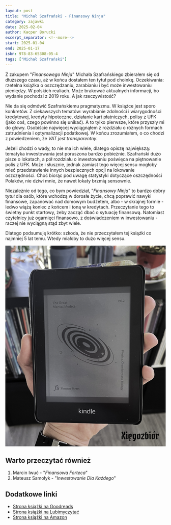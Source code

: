 ```yaml
---
layout: post
title: "Michał Szafrański - Finansowy Ninja"
category: zajawki
date: 2025-02-04
author: Kacper Borucki
excerpt_separator: <!--more-->
start: 2025-01-04
end: 2025-01-17
isbn: 978-83-65308-05-4
tags: ["Michał Szafrański"]
---
```


Z zakupem "*Finansowego Ninja*" Michała Szafrańskiego zbierałem się od dłuższego czasu, aż w końcu dostałem ten tytuł pod choinkę. Oczekiwania: rzetelna książka o oszczędzaniu, zarabianiu i być może inwestowaniu pieniędzy. W polskich realiach. Może brakować aktualnych informacji, bo wydanie pochodzi z 2019 roku. A jak rzeczywistość?

<!--more-->

Nie da się odmówić Szafrańskiemu pragmatyzmu. W książce jest sporo konkretów. Z ciekawszych tematów: wyrabianie zdolności i wiarygodności kredytowej, kredyty hipoteczne, działanie kart płatniczych, polisy z UFK (jako coś, czego powinno się unikać). A to tylko pierwsze, które przyszły mi do głowy. Osobiście najwięcej wyciągnąłem z rozdziału o różnych formach zatrudnienia i optymalizacji podatkowej. W końcu zrozumiałem, o co chodzi z powiedzeniem, że *VAT jest transparentny*.

Jeżeli chodzi o wady, to nie ma ich wiele, dlatego opiszę największą: tematyka inwestowania jest poruszona bardzo pobieżnie. Szafrański dużo pisze o lokatach, a pół rozdziału o inwestowaniu poświęca na piętnowanie polis z UFK. Może i słusznie, jednak zamiast tego więcej sensu mogłoby mieć przedstawienie innych bezpiecznych opcji na lokowanie oszczędności. Choć biorąc pod uwagę statystyki dotyczące oszczędności Polaków, nie dziwi mnie, że nawet lokaty brzmią sensownie.

Niezależnie od tego, co bym powiedział, "*Finansowy Ninja*" to bardzo dobry tytuł dla osób, które wchodzą w dorosłe życie, chcą poprawić nawyki finansowe, zapanować nad domowym budżetem, albo - w skrajnej formie - ledwo wiążą koniec z końcem i toną w kredytach. Przeczytanie tego to świetny punkt startowy, żeby zacząć dbać o sytuację finansową. Natomiast czytelnicy już ogarnięci finansowo, z doświadczeniem w inwestowaniu - raczej nie wyciągną stąd zbyt wiele.

Dlatego podsumuję krótko: szkoda, że nie przeczytałem tej książki co najmniej 5 lat temu. Wtedy miałoby to dużo więcej sensu.

![Okładka książki zgodnie z tym, jak pokazał ją Kindle](/assets/xiazki/shane_parrish_great_mental_models_volume_2.jpg)

## Warto przeczytać również

1. Marcin Iwuć - "*Finansowa Forteca*"
2. Mateusz Samołyk - "*Inwestowanie Dla Każdego*"

## Dodatkowe linki

- [Strona książki na Goodreads](https://www.goodreads.com/book/show/52200318-the-great-mental-models-volume-2)
- [Strona książki na Lubimyczytać](https://lubimyczytac.pl/ksiazka/5177823/the-great-mental-models-volume-2-physics-chemistry-and-biology)
- [Strona książki na Amazon](https://www.amazon.com/Great-Mental-Models-Physics-Chemistry/dp/1999449037)
